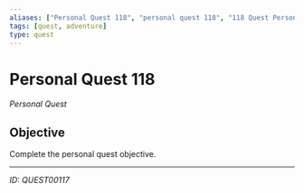 ```yaml
---
aliases: ["Personal Quest 118", "personal quest 118", "118 Quest Personal"]
tags: [quest, adventure]
type: quest
---
```


# Personal Quest 118

*Personal Quest*

## Objective
Complete the personal quest objective.

---
*ID: QUEST00117*